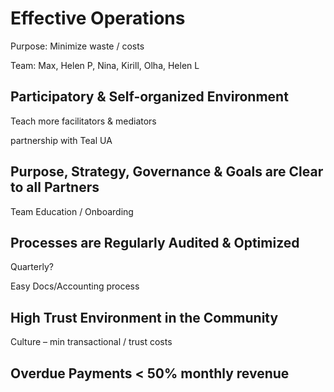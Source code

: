 # Effective Operations

Purpose: Minimize waste / costs

Team: Max, Helen P, Nina, Kirill, Olha, Helen L

## Participatory & Self-organized Environment

Teach more facilitators & mediators

partnership with Teal UA

## Purpose, Strategy, Governance & Goals are Clear to all Partners

Team Education / Onboarding

## Processes are Regularly Audited & Optimized

Quarterly?

Easy Docs/Accounting process

## High Trust Environment in the Community

Culture – min transactional / trust costs

## Overdue Payments &lt; 50% monthly revenue

